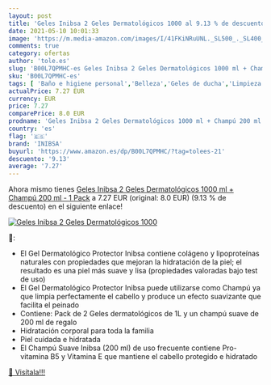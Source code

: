 ```yaml
---
layout: post
title: 'Geles Inibsa 2 Geles Dermatológicos 1000 al 9.13 % de descuento'
date: 2021-05-10 10:01:33
image: 'https://m.media-amazon.com/images/I/41FKiNRuUNL._SL500_._SL400_.jpg'
comments: true
category: ofertas
author: 'tole.es'
slug: 'B00L7QPMHC-es Geles Inibsa 2 Geles Dermatológicos 1000 ml + Champú 200...'
sku: 'B00L7QPMHC-es'
tags: [ 'Baño e higiene personal','Belleza','Geles de ducha','Limpieza personal','champú','inibsa', ]
actualPrice: 7.27 EUR
currency: EUR
price: 7.27
comparePrice: 8.0 EUR
prodname: 'Geles Inibsa 2 Geles Dermatológicos 1000 ml + Champú 200 ml - 1 Pack'
country: 'es'
flag: '🇪🇸'
brand: 'INIBSA'
buyurl: 'https://www.amazon.es/dp/B00L7QPMHC/?tag=tolees-21'
descuento: '9.13'
average: '7.27'
---
```


Ahora mismo tienes [Geles Inibsa 2 Geles Dermatológicos 1000 ml + Champú 200 ml - 1 Pack](https://www.amazon.es/dp/B00L7QPMHC/?tag=tolees-21) a 7.27 EUR (original: 8.0 EUR) (9.13 %  de descuento) en el siguiente enlace!

[![Geles Inibsa 2 Geles Dermatológicos 1000](https://m.media-amazon.com/images/I/41FKiNRuUNL._SL500_._SL400_.jpg)](https://www.amazon.es/dp/B00L7QPMHC/?tag=tolees-21)

🔎:

- El Gel Dermatológico Protector Inibsa contiene colágeno y lipoproteínas naturales con propiedades que mejoran la hidratación de la piel; el resultado es una piel más suave y lisa (propiedades valoradas bajo test de uso)
- El Gel Dermatológico Protector Inibsa puede utilizarse como Champú ya que limpia perfectamente el cabello y produce un efecto suavizante que facilita el peinado
- Contiene: Pack de 2 Geles dermatológicos de 1L y un champú suave de 200 ml de regalo
- Hidratación corporal para toda la familia
- Piel cuidada e hidratada
- El Champú Suave Inibsa (200 ml) de uso frecuente contiene Pro-vitamina B5 y Vitamina E que mantiene el cabello protegido e hidratado

[🛒 Visítala!!!](https://www.amazon.es/dp/B00L7QPMHC/?tag=tolees-21)
